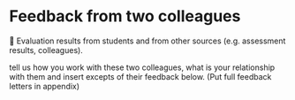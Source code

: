 # Feedback from two colleagues

 Evaluation results from students and from other sources (e.g. assessment results, colleagues).

tell us how you work with these two colleagues, what is your relationship with them and insert excepts of their feedback below. (Put full feedback letters in appendix)